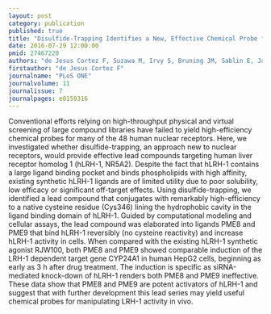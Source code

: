 ```yaml
---
layout: post
category: publication
published: true
title: "Disulfide-Trapping Identifies a New, Effective Chemical Probe for Activating the Nuclear Receptor Human LRH-1 (NR5A2)."
date: 2016-07-29 12:00:00
pmid: 27467220
authors: "de Jesus Cortez F, Suzawa M, Irvy S, Bruning JM, Sablin E, Jacobson MP, Fletterick RJ, Ingraham HA, England PM"
firstauthor: "de Jesus Cortez F"
journalname: "PLoS ONE"
journalvolume: 11
journalissue: 7
journalpages: e0159316
---
```


Conventional efforts relying on high-throughput physical and virtual screening of large compound libraries have failed to yield high-efficiency chemical probes for many of the 48 human nuclear receptors. Here, we investigated whether disulfide-trapping, an approach new to nuclear receptors, would provide effective lead compounds targeting human liver receptor homolog 1 (hLRH-1, NR5A2). Despite the fact that hLRH-1 contains a large ligand binding pocket and binds phospholipids with high affinity, existing synthetic hLRH-1 ligands are of limited utility due to poor solubility, low efficacy or significant off-target effects. Using disulfide-trapping, we identified a lead compound that conjugates with remarkably high-efficiency to a native cysteine residue (Cys346) lining the hydrophobic cavity in the ligand binding domain of hLRH-1. Guided by computational modeling and cellular assays, the lead compound was elaborated into ligands PME8 and PME9 that bind hLRH-1 reversibly (no cysteine reactivity) and increase hLRH-1 activity in cells. When compared with the existing hLRH-1 synthetic agonist RJW100, both PME8 and PME9 showed comparable induction of the LRH-1 dependent target gene CYP24A1 in human HepG2 cells, beginning as early as 3 h after drug treatment. The induction is specific as siRNA-mediated knock-down of hLRH-1 renders both PME8 and PME9 ineffective. These data show that PME8 and PME9 are potent activators of hLRH-1 and suggest that with further development this lead series may yield useful chemical probes for manipulating LRH-1 activity in vivo.

